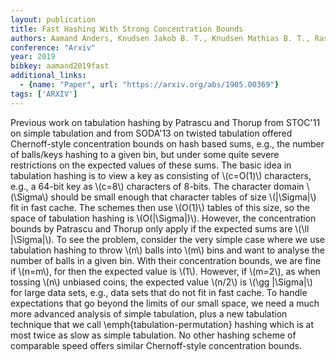 ```yaml
---
layout: publication
title: Fast Hashing With Strong Concentration Bounds
authors: Aamand Anders, Knudsen Jakob B. T., Knudsen Mathias B. T., Rasmussen Peter M. R., Thorup Mikkel
conference: "Arxiv"
year: 2019
bibkey: aamand2019fast
additional_links:
  - {name: "Paper", url: "https://arxiv.org/abs/1905.00369"}
tags: ['ARXIV']
---
```

Previous work on tabulation hashing by Patrascu and Thorup from STOC'11 on simple tabulation and from SODA'13 on twisted tabulation offered Chernoff-style concentration bounds on hash based sums, e.g., the number of balls/keys hashing to a given bin, but under some quite severe restrictions on the expected values of these sums. The basic idea in tabulation hashing is to view a key as consisting of \\(c=O(1)\\) characters, e.g., a 64-bit key as \\(c=8\\) characters of 8-bits. The character domain \\(\Sigma\\) should be small enough that character tables of size \\(|\Sigma|\\) fit in fast cache. The schemes then use \\(O(1)\\) tables of this size, so the space of tabulation hashing is \\(O(|\Sigma|)\\). However, the concentration bounds by Patrascu and Thorup only apply if the expected sums are \\(\ll |\Sigma|\\). To see the problem, consider the very simple case where we use tabulation hashing to throw \\(n\\) balls into \\(m\\) bins and want to analyse the number of balls in a given bin. With their concentration bounds, we are fine if \\(n=m\\), for then the expected value is \\(1\\). However, if \\(m=2\\), as when tossing \\(n\\) unbiased coins, the expected value \\(n/2\\) is \\(\gg |\Sigma|\\) for large data sets, e.g., data sets that do not fit in fast cache. To handle expectations that go beyond the limits of our small space, we need a much more advanced analysis of simple tabulation, plus a new tabulation technique that we call \emph{tabulation-permutation} hashing which is at most twice as slow as simple tabulation. No other hashing scheme of comparable speed offers similar Chernoff-style concentration bounds.
